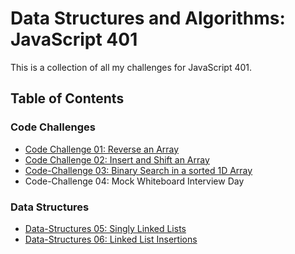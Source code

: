 # Data Structures and Algorithms: JavaScript 401

This is a collection of all my challenges for JavaScript 401.

## Table of Contents
### Code Challenges
- [Code Challenge 01: Reverse an Array](code-challenges/401/01-arrayReverse/README.md)
- [Code Challenge 02: Insert and Shift an Array](code-challenges/401/02-arrayShift/README.md)
- [Code-Challenge 03: Binary Search in a sorted 1D Array](code-challenges/401/03-arrayBinarySearch/README.md)
- Code-Challenge 04: Mock Whiteboard Interview Day

### Data Structures

- [Data-Structures 05: Singly Linked Lists](data-structures/linkedList/05-linkedList/README.md)
- [Data-Structures 06: Linked List Insertions](data-structures/linkedList/06-ll-insertions/README.md)
